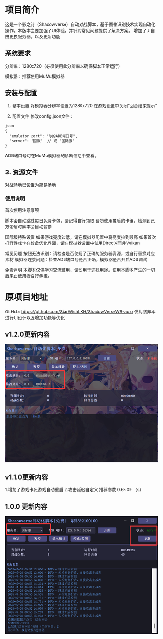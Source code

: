 # 项目简介
这是一个影之诗（Shadowverse）自动对战脚本，基于图像识别技术实现自动化操作。本版本主要加强了UI体验，并针对常见问题提供了解决方案。
增加了UI自由更换服务器，以及更新功能

## 系统要求
分辨率：1280x720（必须使用此分辨率以确保脚本正常运行）

模拟器：推荐使用MuMu模拟器

## 安装与配置
1. 基本设置
将模拟器分辨率设置为1280x720
在游戏设置中关闭"回合结束提示"

2. 配置文件
修改config.json文件：
```
json
{
  "emulator_port": "你的ADB端口号",
  "server": "国服"  // 或 "国际服"
}
```
ADB端口号可在MuMu模拟器的诊断信息中查看。

## 3. 资源文件
对战场地已设置为简易场地

### 使用说明
首次使用注意事项

脚本会自动跳过每日免费卡包，请记得自行领取
请勿使用带盾的卡组，检测到己方带盾时脚本会自动暂停

国际服特殊设置
如果游戏亮度过低，请在模拟器配置中将亮度拉到最高
如果首次打开游戏卡在设备优化界面，请在模拟器设置中使用DirectX而非Vulkan

常见问题
按钮无法识别：请检查是否使用了正确的服务器资源，或自行替换对应素材
模拟器连接问题：检查ADB端口号是否正确，模拟器是否开启ADB调试

免责声明
本脚本仅供学习交流使用，请勿用于违规用途。使用本脚本产生的一切后果由使用者自行承担。

# 原项目地址
GitHub: https://github.com/StarWishLXH/ShadowVerseWB-auto
仅对该脚本进行UI设计以及增加功能等优化

## v1.2.0更新内容
![1.2.0更新内容](./1.2.0更新内容.png)
## v1.1.0更新内容
1.增加了游戏卡死游戏自动重启
2.攻击延迟自定义   推荐参数 0.6~09 （s）

## 1.0.0 更新内容
![1.0.0更新内容](https://raw.githubusercontent.com/lTwTlol/Shadowverse-WB-ui/main/1.0.0更新内容.png)

